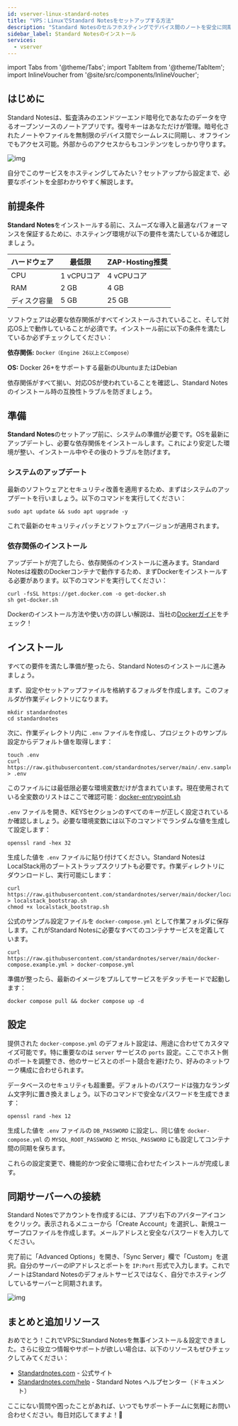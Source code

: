 ```yaml
---
id: vserver-linux-standard-notes
title: "VPS：LinuxでStandard Notesをセットアップする方法"
description: "Standard Notesのセルフホスティングでデバイス間のノートを安全に同期・保護する方法 → 今すぐチェック"
sidebar_label: Standard Notesのインストール
services:
  - vserver
---
```


import Tabs from '@theme/Tabs';
import TabItem from '@theme/TabItem';
import InlineVoucher from '@site/src/components/InlineVoucher';

## はじめに

Standard Notesは、監査済みのエンドツーエンド暗号化であなたのデータを守るオープンソースのノートアプリです。復号キーはあなただけが管理。暗号化されたノートやファイルを無制限のデバイス間でシームレスに同期し、オフラインでもアクセス可能。外部からのアクセスからもコンテンツをしっかり守ります。

![img](https://screensaver01.zap-hosting.com/index.php/s/b6ZpyKJGny5qAon/preview)

自分でこのサービスをホスティングしてみたい？セットアップから設定まで、必要なポイントを全部わかりやすく解説します。

<InlineVoucher />

## 前提条件

**Standard Notes**をインストールする前に、スムーズな導入と最適なパフォーマンスを保証するために、ホスティング環境が以下の要件を満たしているか確認しましょう。

| ハードウェア | 最低限       | ZAP-Hosting推奨          |
| ------------ | ------------ | ------------------------ |
| CPU          | 1 vCPUコア   | 4 vCPUコア               |
| RAM          | 2 GB         | 4 GB                     |
| ディスク容量 | 5 GB         | 25 GB                    |

ソフトウェアは必要な依存関係がすべてインストールされていること、そして対応OS上で動作していることが必須です。インストール前に以下の条件を満たしているか必ずチェックしてください：

**依存関係:** `Docker（Engine 26以上とCompose）`

**OS:** Docker 26+をサポートする最新のUbuntuまたはDebian

依存関係がすべて揃い、対応OSが使われていることを確認し、Standard Notesのインストール時の互換性トラブルを防ぎましょう。

## 準備

**Standard Notes**のセットアップ前に、システムの準備が必要です。OSを最新にアップデートし、必要な依存関係をインストールします。これにより安定した環境が整い、インストール中やその後のトラブルを防げます。

### システムのアップデート
最新のソフトウェアとセキュリティ改善を適用するため、まずはシステムのアップデートを行いましょう。以下のコマンドを実行してください：

```
sudo apt update && sudo apt upgrade -y
```

これで最新のセキュリティパッチとソフトウェアバージョンが適用されます。

### 依存関係のインストール
アップデートが完了したら、依存関係のインストールに進みます。Standard Notesは複数のDockerコンテナで動作するため、まずDockerをインストールする必要があります。以下のコマンドを実行してください：

```
curl -fsSL https://get.docker.com -o get-docker.sh
sh get-docker.sh
```

Dockerのインストール方法や使い方の詳しい解説は、当社の[Dockerガイド](vserver-linux-docker.md)をチェック！

## インストール

すべての要件を満たし準備が整ったら、Standard Notesのインストールに進みましょう。

まず、設定やセットアップファイルを格納するフォルダを作成します。このフォルダが作業ディレクトリになります。

```
mkdir standardnotes
cd standardnotes
```

次に、作業ディレクトリ内に `.env` ファイルを作成し、プロジェクトのサンプル設定からデフォルト値を取得します：

```
touch .env
curl https://raw.githubusercontent.com/standardnotes/server/main/.env.sample > .env
```

このファイルには最低限必要な環境変数だけが含まれています。現在使用されている全変数のリストはここで確認可能：[docker-entrypoint.sh](https://github.com/standardnotes/server/blob/main/docker/docker-entrypoint.sh)

`.env` ファイルを開き、KEYSセクションのすべてのキーが正しく設定されているか確認しましょう。必要な環境変数には以下のコマンドでランダムな値を生成して設定します：

```
openssl rand -hex 32
```

生成した値を `.env` ファイルに貼り付けてください。Standard NotesはLocalStack用のブートストラップスクリプトも必要です。作業ディレクトリにダウンロードし、実行可能にします：

```shell
curl https://raw.githubusercontent.com/standardnotes/server/main/docker/localstack_bootstrap.sh > localstack_bootstrap.sh
chmod +x localstack_bootstrap.sh
```

公式のサンプル設定ファイルを `docker-compose.yml` として作業フォルダに保存します。これがStandard Notesに必要なすべてのコンテナサービスを定義しています。

```
curl https://raw.githubusercontent.com/standardnotes/server/main/docker-compose.example.yml > docker-compose.yml
```

準備が整ったら、最新のイメージをプルしてサービスをデタッチモードで起動します：

```
docker compose pull && docker compose up -d
```

## 設定

提供された `docker-compose.yml` のデフォルト設定は、用途に合わせてカスタマイズ可能です。特に重要なのは `server` サービスの `ports` 設定。ここでホスト側のポートを調整でき、他のサービスとのポート競合を避けたり、好みのネットワーク構成に合わせられます。

データベースのセキュリティも超重要。デフォルトのパスワードは強力なランダム文字列に置き換えましょう。以下のコマンドで安全なパスワードを生成できます：

```
openssl rand -hex 12
```

生成した値を `.env` ファイルの `DB_PASSWORD` に設定し、同じ値を `docker-compose.yml` の `MYSQL_ROOT_PASSWORD` と `MYSQL_PASSWORD` にも設定してコンテナ間の同期を保ちます。

これらの設定変更で、機能的かつ安全に環境に合わせたインストールが完成します。

## 同期サーバーへの接続

Standard Notesでアカウントを作成するには、アプリ右下のアバターアイコンをクリック。表示されるメニューから「Create Account」を選択し、新規ユーザープロファイルを作成します。メールアドレスと安全なパスワードを入力してください。

完了前に「Advanced Options」を開き、「Sync Server」欄で「Custom」を選択。自分のサーバーのIPアドレスとポートを `IP:Port` 形式で入力します。これでノートはStandard Notesのデフォルトサービスではなく、自分でホスティングしているサーバーと同期されます。

![img](https://screensaver01.zap-hosting.com/index.php/s/tpsFzSQEokP9xit/download)

## まとめと追加リソース

おめでとう！これでVPSにStandard Notesを無事インストール＆設定できました。さらに役立つ情報やサポートが欲しい場合は、以下のリソースもぜひチェックしてみてください：

- [Standardnotes.com](https://standardnotes.com/) - 公式サイト
- [Standardnotes.com/help](https://standardnotes.com/help) - Standard Notes ヘルプセンター（ドキュメント）

ここにない質問や困ったことがあれば、いつでもサポートチームに気軽にお問い合わせください。毎日対応してますよ！🙂